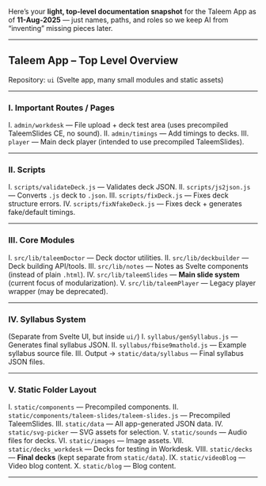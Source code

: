 Here’s your **light, top-level documentation snapshot** for the Taleem App as of **11-Aug-2025** — just names, paths, and roles so we keep AI from “inventing” missing pieces later.

---

## **Taleem App – Top Level Overview**

Repository: `ui` (Svelte app, many small modules and static assets)

---

### **I. Important Routes / Pages**

I. `admin/workdesk` — File upload + deck test area (uses precompiled TaleemSlides CE, no sound).
II. `admin/timings` — Add timings to decks.
III. `player` — Main deck player (intended to use precompiled TaleemSlides).

---

### **II. Scripts**

I. `scripts/validateDeck.js` — Validates deck JSON.
II. `scripts/js2json.js` — Converts `.js` deck to `.json`.
III. `scripts/fixDeck.js` — Fixes deck structure errors.
IV. `scripts/fixNfakeDeck.js` — Fixes deck + generates fake/default timings.

---

### **III. Core Modules**

I. `src/lib/taleemDoctor` — Deck doctor utilities.
II. `src/lib/deckbuilder` — Deck building API/tools.
III. `src/lib/notes` — Notes as Svelte components (instead of plain `.html`).
IV. `src/lib/taleemSlides` — **Main slide system** (current focus of modularization).
V. `src/lib/taleemPlayer` — Legacy player wrapper (may be deprecated).

---

### **IV. Syllabus System**

(Separate from Svelte UI, but inside `ui/`)
I. `syllabus/genSyllabus.js` — Generates final syllabus JSON.
II. `syllabus/fbise9mathold.js` — Example syllabus source file.
III. Output → `static/data/syllabus` — Final syllabus JSON files.

---

### **V. Static Folder Layout**

I. `static/components` — Precompiled components.
II. `static/components/taleem-slides/taleem-slides.js` — Precompiled TaleemSlides.
III. `static/data` — All app-generated JSON data.
IV. `static/svg-picker` — SVG assets for selection.
V. `static/sounds` — Audio files for decks.
VI. `static/images` — Image assets.
VII. `static/decks_workdesk` — Decks for testing in Workdesk.
VIII. `static/decks` — **Final decks** (kept separate from `static/data`).
IX. `static/videoBlog` — Video blog content.
X. `static/blog` — Blog content.

---
